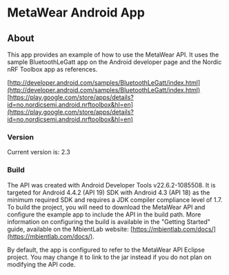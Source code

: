 # MetaWear Android App #

## About ##
This app provides an example of how to use the MetaWear API.  It uses the sample BluetoothLeGatt app on the Android developer page and the Nordic nRF Toolbox app as references.

[http://developer.android.com/samples/BluetoothLeGatt/index.html](http://developer.android.com/samples/BluetoothLeGatt/index.html)  
[https://play.google.com/store/apps/details?id=no.nordicsemi.android.nrftoolbox&hl=en](https://play.google.com/store/apps/details?id=no.nordicsemi.android.nrftoolbox&hl=en)

### Version ###
Current version is: 2.3

### Build ###
The API was created with Android Developer Tools v22.6.2-1085508. It is targeted for Android 4.4.2 (API 19) SDK with Android 4.3 (API 18) as the minimum required SDK and requires a JDK compiler compliance level of 1.7.  To build the project, you will need to download the MetaWear API and configure the example app to include the API in the build path.  More information on configuring the build is available in the "Getting Started" guide, available on the MbientLab website: [https://mbientlab.com/docs/](https://mbientlab.com/docs/).

By default, the app is configured to refer to the MetaWear API Eclipse project.  You may change it to link to the jar instead if you do not plan on modifying the API code.
